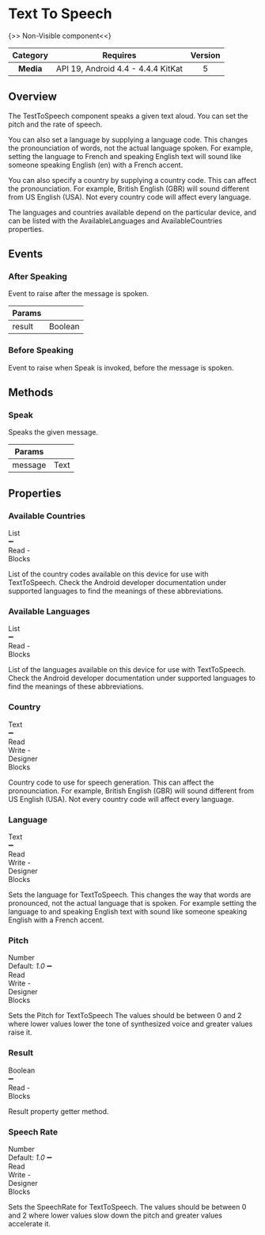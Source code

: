 # Text To Speech

{>> Non-Visible component<<}

| Category | Requires | Version |
|:--------:|:-------:|:--------:|
|**Media**|<span class="chip chip-any">API 19, Android 4.4 - 4.4.4 KitKat</span>|<span class="chip chip-number">5</span>|

## Overview

The TestToSpeech component speaks a given text aloud. You can set the pitch and the rate of speech. 

You can also set a language by supplying a language code. This changes the pronounciation of words, not the actual language spoken. For example, setting the language to French and speaking English text will sound like someone speaking English (en) with a French accent.

 

You can also specify a country by supplying a country code. This can affect the pronounciation. For example, British English (GBR) will sound different from US English (USA). Not every country code will affect every language.

 

The languages and countries available depend on the particular device, and can be listed with the AvailableLanguages and AvailableCountries properties.

## Events

### After Speaking

Event to raise after the message is spoken.

<div class="block" ai2-block="event" not-rendered="true" value="%7B%22componentName%22:%20%22Text%20To%20Speech%22,%20%22name%22:%20%22After%20Speaking%22,%20%22param%22:%20%5B%22result%22%5D%7D"></div>

| Params | []() |
|--------|------|
|result|<span class="chip chip-boolean">Boolean</span>|

### Before Speaking

Event to raise when Speak is invoked, before the message is spoken.

<div class="block" ai2-block="event" not-rendered="true" value="%7B%22componentName%22:%20%22Text%20To%20Speech%22,%20%22name%22:%20%22Before%20Speaking%22,%20%22param%22:%20%5B%5D%7D"></div>

## Methods

### Speak

Speaks the given message.

<div class="block" ai2-block="method" not-rendered="true" value="%7B%22componentName%22:%20%22Text%20To%20Speech%22,%20%22name%22:%20%22Speak%22,%20%22output%22:%20false,%20%22param%22:%20%5B%22message%22%5D%7D"></div>

| Params | []() |
|--------|------|
|message|<span class="chip chip-text">Text</span>|

## Properties

### Available Countries

<span style="user-select: none; white-space:pre-wrap;"><span class="chip chip-list">List</span> :heavy_minus_sign: <span class="chip chip-rw">Read</span>  - <span class="chip chip-bd">Blocks</span></span>

List of the country codes available on this device for use with TextToSpeech. Check the Android developer documentation under supported languages to find the meanings of these abbreviations.

<div class="block" ai2-block="property" not-rendered="true" value="%7B%22componentName%22:%20%22Text%20To%20Speech%22,%20%22name%22:%20%22Available%20Countries%22,%20%22getter%22:%20true%7D"></div>

### Available Languages

<span style="user-select: none; white-space:pre-wrap;"><span class="chip chip-list">List</span> :heavy_minus_sign: <span class="chip chip-rw">Read</span>  - <span class="chip chip-bd">Blocks</span></span>

List of the languages available on this device for use with TextToSpeech. Check the Android developer documentation under supported languages to find the meanings of these abbreviations.

<div class="block" ai2-block="property" not-rendered="true" value="%7B%22componentName%22:%20%22Text%20To%20Speech%22,%20%22name%22:%20%22Available%20Languages%22,%20%22getter%22:%20true%7D"></div>

### Country

<span style="user-select: none; white-space:pre-wrap;"><span class="chip chip-text">Text</span> :heavy_minus_sign: <span class="chip chip-rw">Read</span> <span class="chip chip-rw">Write</span>  - <span class="chip chip-bd">Designer</span> <span class="chip chip-bd">Blocks</span></span>

Country code to use for speech generation. This can affect the pronounciation. For example, British English (GBR) will sound different from US English (USA). Not every country code will affect every language.

<div class="block" ai2-block="property" not-rendered="true" value="%7B%22componentName%22:%20%22Text%20To%20Speech%22,%20%22name%22:%20%22Country%22,%20%22getter%22:%20true%7D"></div>
<div class="block" ai2-block="property" not-rendered="true" value="%7B%22componentName%22:%20%22Text%20To%20Speech%22,%20%22name%22:%20%22Country%22,%20%22getter%22:%20false%7D"></div>

### Language

<span style="user-select: none; white-space:pre-wrap;"><span class="chip chip-text">Text</span> :heavy_minus_sign: <span class="chip chip-rw">Read</span> <span class="chip chip-rw">Write</span>  - <span class="chip chip-bd">Designer</span> <span class="chip chip-bd">Blocks</span></span>

Sets the language for TextToSpeech. This changes the way that words are pronounced, not the actual language that is spoken. For example setting the language to and speaking English text with sound like someone speaking English with a French accent.

<div class="block" ai2-block="property" not-rendered="true" value="%7B%22componentName%22:%20%22Text%20To%20Speech%22,%20%22name%22:%20%22Language%22,%20%22getter%22:%20true%7D"></div>
<div class="block" ai2-block="property" not-rendered="true" value="%7B%22componentName%22:%20%22Text%20To%20Speech%22,%20%22name%22:%20%22Language%22,%20%22getter%22:%20false%7D"></div>

### Pitch

<span style="user-select: none; white-space:pre-wrap;"><span class="chip chip-number">Number</span> <span class="chip chip-number">Default: <i>1.0</i></span> :heavy_minus_sign: <span class="chip chip-rw">Read</span> <span class="chip chip-rw">Write</span>  - <span class="chip chip-bd">Designer</span> <span class="chip chip-bd">Blocks</span></span>

Sets the Pitch for TextToSpeech The values should be between 0 and 2 where lower values lower the tone of synthesized voice and greater values raise it.

<div class="block" ai2-block="property" not-rendered="true" value="%7B%22componentName%22:%20%22Text%20To%20Speech%22,%20%22name%22:%20%22Pitch%22,%20%22getter%22:%20true%7D"></div>
<div class="block" ai2-block="property" not-rendered="true" value="%7B%22componentName%22:%20%22Text%20To%20Speech%22,%20%22name%22:%20%22Pitch%22,%20%22getter%22:%20false%7D"></div>

### Result

<span style="user-select: none; white-space:pre-wrap;"><span class="chip chip-boolean">Boolean</span> :heavy_minus_sign: <span class="chip chip-rw">Read</span>  - <span class="chip chip-bd">Blocks</span></span>

Result property getter method.

<div class="block" ai2-block="property" not-rendered="true" value="%7B%22componentName%22:%20%22Text%20To%20Speech%22,%20%22name%22:%20%22Result%22,%20%22getter%22:%20true%7D"></div>

### Speech Rate

<span style="user-select: none; white-space:pre-wrap;"><span class="chip chip-number">Number</span> <span class="chip chip-number">Default: <i>1.0</i></span> :heavy_minus_sign: <span class="chip chip-rw">Read</span> <span class="chip chip-rw">Write</span>  - <span class="chip chip-bd">Designer</span> <span class="chip chip-bd">Blocks</span></span>

Sets the SpeechRate for TextToSpeech. The values should be between 0 and 2 where lower values slow down the pitch and greater values accelerate it.

<div class="block" ai2-block="property" not-rendered="true" value="%7B%22componentName%22:%20%22Text%20To%20Speech%22,%20%22name%22:%20%22Speech%20Rate%22,%20%22getter%22:%20true%7D"></div>
<div class="block" ai2-block="property" not-rendered="true" value="%7B%22componentName%22:%20%22Text%20To%20Speech%22,%20%22name%22:%20%22Speech%20Rate%22,%20%22getter%22:%20false%7D"></div>
